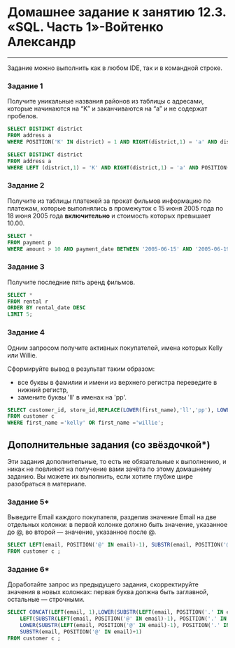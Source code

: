 # Домашнее задание к занятию 12.3. «SQL. Часть 1»-Войтенко Александр

---

Задание можно выполнить как в любом IDE, так и в командной строке.

### Задание 1

Получите уникальные названия районов из таблицы с адресами, которые начинаются на “K” и заканчиваются на “a” и не содержат пробелов.

```sql
SELECT DISTINCT district  
FROM address a  
WHERE POSITION('K' IN district) = 1 AND RIGHT(district,1) = 'a' AND district LIKE '% %' = FALSE;  
```
```sql
SELECT DISTINCT district  
FROM address a  
WHERE LEFT (district,1) = 'K' AND RIGHT(district,1) = 'a' AND POSITION(' ' IN district)=FALSE;  
```

### Задание 2

Получите из таблицы платежей за прокат фильмов информацию по платежам, которые выполнялись в промежуток с 15 июня 2005 года по 18 июня 2005 года **включительно** и стоимость которых превышает 10.00.

```sql
SELECT *  
FROM payment p   
WHERE amount > 10 AND payment_date BETWEEN '2005-06-15' AND '2005-06-19';   
```

### Задание 3

Получите последние пять аренд фильмов.

```sql
SELECT *  
FROM rental r  
ORDER BY rental_date DESC  
LIMIT 5;  
```

### Задание 4

Одним запросом получите активных покупателей, имена которых Kelly или Willie. 

Сформируйте вывод в результат таким образом:
- все буквы в фамилии и имени из верхнего регистра переведите в нижний регистр,
- замените буквы 'll' в именах на 'pp'.

```sql
SELECT customer_id, store_id,REPLACE(LOWER(first_name),'ll','pp'), LOWER(last_name), email, address_id, active=1   
FROM customer c  
WHERE first_name ='kelly' OR first_name ='willie';   
```

## Дополнительные задания (со звёздочкой*)
Эти задания дополнительные, то есть не обязательные к выполнению, и никак не повлияют на получение вами зачёта по этому домашнему заданию. Вы можете их выполнить, если хотите глубже шире разобраться в материале.

### Задание 5*

Выведите Email каждого покупателя, разделив значение Email на две отдельных колонки: в первой колонке должно быть значение, указанное до @, во второй — значение, указанное после @.

```sql
SELECT LEFT(email, POSITION('@' IN email)-1), SUBSTR(email, POSITION('@' IN email)+1)  
FROM customer c ;
```

### Задание 6*

Доработайте запрос из предыдущего задания, скорректируйте значения в новых колонках: первая буква должна быть заглавной, остальные — строчными.

```sql
SELECT CONCAT(LEFT(email, 1),LOWER(SUBSTR(LEFT(email, POSITION('.' IN email)-1), 2)),' ',
	LEFT(SUBSTR(LEFT(email, POSITION('@' IN email)-1), POSITION('.' IN email)+1),1),
	LOWER(SUBSTR(LEFT(email, POSITION('@' IN email)-1), POSITION('.' IN email)+2))) AS Name,
	SUBSTR(email, POSITION('@' IN email)+1)
FROM customer c ;
```

